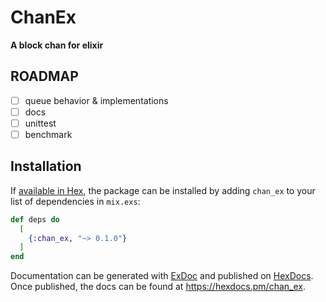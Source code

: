 # ChanEx

**A block chan for elixir**

## ROADMAP

- [ ] queue behavior & implementations
- [ ] docs
- [ ] unittest
- [ ] benchmark 

## Installation

If [available in Hex](https://hex.pm/docs/publish), the package can be installed
by adding `chan_ex` to your list of dependencies in `mix.exs`:

```elixir
def deps do
  [
    {:chan_ex, "~> 0.1.0"}
  ]
end
```

Documentation can be generated with [ExDoc](https://github.com/elixir-lang/ex_doc)
and published on [HexDocs](https://hexdocs.pm). Once published, the docs can
be found at <https://hexdocs.pm/chan_ex>.

